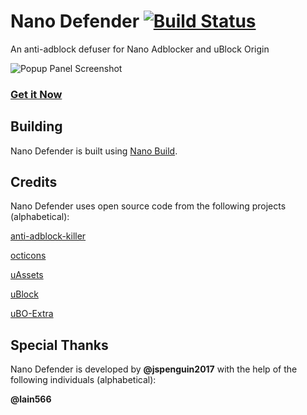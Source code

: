 # Nano Defender [![Build Status](https://travis-ci.org/jspenguin2017/uBlockProtector.svg?branch=master)](https://travis-ci.org/jspenguin2017/uBlockProtector)

An anti-adblock defuser for Nano Adblocker and uBlock Origin

![Popup Panel Screenshot](https://i.imgur.com/xEtuqxH.png)

### [Get it Now](http://jspenguin2017.github.io/uBlockProtector/)

## Building

Nano Defender is built using
[Nano Build](https://github.com/NanoAdblocker/NanoBuild).

## Credits

Nano Defender uses open source code from the following projects (alphabetical):

[anti-adblock-killer](https://github.com/reek/anti-adblock-killer)

[octicons](https://github.com/primer/octicons/)

[uAssets](https://github.com/uBlockOrigin/uAssets)

[uBlock](https://github.com/gorhill/uBlock)

[uBO-Extra](https://github.com/gorhill/uBO-Extra)

## Special Thanks

Nano Defender is developed by **@jspenguin2017** with the help of the following
individuals (alphabetical):

**@lain566**
